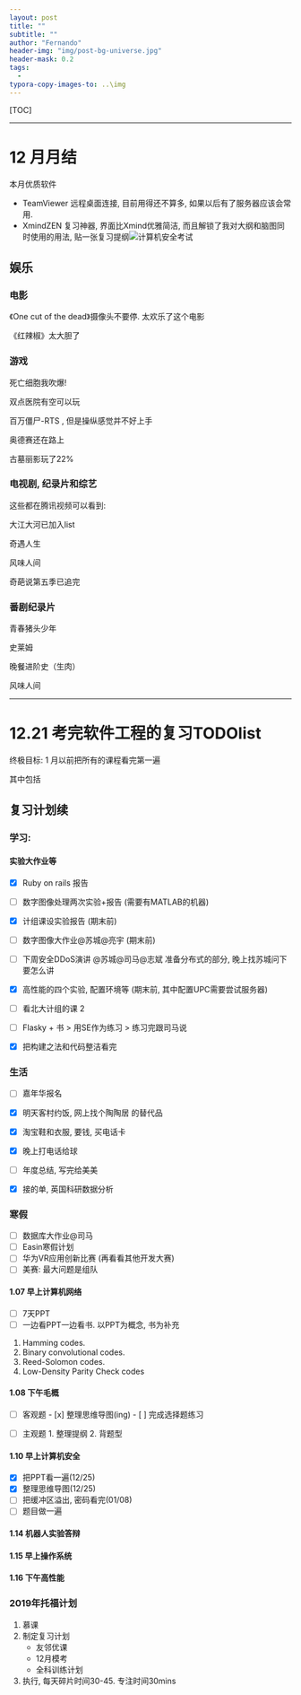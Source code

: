 ```yaml
---
layout: post
title: ""
subtitle: ""
author: "Fernando"
header-img: "img/post-bg-universe.jpg"
header-mask: 0.2
tags:
  - 
typora-copy-images-to: ..\img
---
```


[TOC]

----

# 12 月月结



本月优质软件

- TeamViewer 远程桌面连接, 目前用得还不算多, 如果以后有了服务器应该会常用. 
- XmindZEN 复习神器, 界面比Xmind优雅简洁, 而且解锁了我对大纲和脑图同时使用的用法, 贴一张复习提纲![计算机安全考试]()

## 娱乐

### 电影

《One cut of the dead》摄像头不要停. 太欢乐了这个电影

《红辣椒》太大胆了



### 游戏

死亡细胞我吹爆!

双点医院有空可以玩

百万僵尸-RTS , 但是操纵感觉并不好上手

奥德赛还在路上

古墓丽影玩了22%

### 电视剧, 纪录片和综艺

这些都在腾讯视频可以看到:

大江大河已加入list

奇遇人生

风味人间

奇葩说第五季已追完

### 番剧纪录片

青春猪头少年

史莱姆

晚餐进阶史（生肉）

风味人间

----



# 12.21 考完软件工程的复习TODOlist

终极目标: 1 月以前把所有的课程看完第一遍

其中包括

## 复习计划续

### 学习:

#### 实验大作业等

-[x] Ruby on rails 报告
-[ ] 数字图像处理两次实验+报告      (需要有MATLAB的机器)
-[x] 计组课设实验报告                      (期末前)
-[ ] 数字图像大作业@苏城@亮宇    (期末前)
-[ ] 下周安全DDoS演讲 @苏城@司马@志斌   准备分布式的部分, 晚上找苏城问下要怎么讲
-[x] 高性能的四个实验, 配置环境等  (期末前, 其中配置UPC需要尝试服务器)
-[ ] 看北大计组的课    2
-[ ] Flasky + 书  >  用SE作为练习 > 练习完跟司马说
-[x] 把构建之法和代码整洁看完


### 生活

-[ ] 嘉年华报名
-[x] 明天客村约饭, 网上找个陶陶居 的替代品
-[x] 淘宝鞋和衣服, 要钱, 买电话卡
-[x] 晚上打电话给球
-[ ] 年度总结, 写完给美美
-[x] 接的单, 英国科研数据分析


### 寒假

-[ ] 数据库大作业@司马
-[ ] Easin寒假计划
-[ ] 华为VR应用创新比赛 (再看看其他开发大赛)
-[ ] 美赛: 最大问题是组队

#### 1.07 早上**计算机网络**

- [ ] 7天PPT
- [ ] 一边看PPT一边看书. 以PPT为概念, 书为补充

1. Hamming codes.
2. Binary convolutional codes. 
3. Reed-Solomon codes. 
4. Low-Density Parity Check codes

#### 1.08 下午**毛概**

- [ ] 客观题
      - [x] 整理思维导图(ing)
      - [ ] 完成选择题练习


- [ ] 主观题
      1. 整理提纲
      2. 背题型

#### 1.10 早上**计算机安全**

- [x] 把PPT看一遍(12/25)
- [x] 整理思维导图(12/25)
- [ ] 把缓冲区溢出, 密码看完(01/08)
- [ ] 题目做一遍

#### 1.14 机器人实验答辩

#### 1.15 早上**操作系统**



#### 1.16 下午**高性能**





### 2019年托福计划

1. 慕课
2. 制定复习计划
   - 友邻优课
   - 12月模考
   - 全科训练计划
3. 执行, 每天碎片时间30-45. 专注时间30mins

